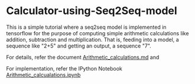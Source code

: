 # Calculator-using-Seq2Seq-model

This is a simple tutorial where a seq2seq model is implemented in tensorflow for the purpose of computing simple arithmetic calculations like addition, subtraction and multiplication. That is, feeding into a model, a sequence like "2+5" and getting an output, a sequence "7".

For details, refer the document [Arithmetic_calculations.md](https://github.com/Vishwa22/Calculator-using-Seq2Seq-model/blob/master/Arithmetic_calculations.md)  and

For implementation, refer the IPython Notebook [Arithmetic_calcualations.ipynb](https://github.com/Vishwa22/Calculator-using-Seq2Seq-model/blob/master/Arithmetic_calculations.ipynb)
